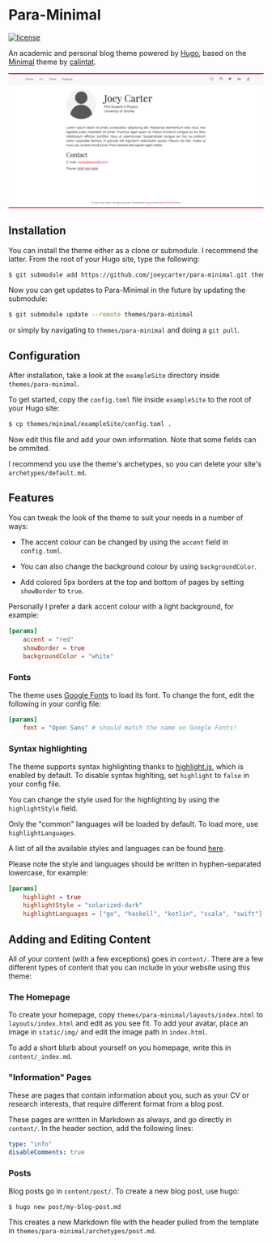 # Para-Minimal

[![license](https://img.shields.io/github/license/mashape/apistatus.svg)](https://github.com/joeycarter/para-minimal/blob/master/LICENSE)

An academic and personal blog theme powered by [Hugo](https://gohugo.io), based on the [Minimal](https://github.com/calintat/minimal) theme by [calintat](https://github.com/calintat).

![Screenshot](gallery/screenshot.png "Screenshot")

## Installation

You can install the theme either as a clone or submodule. I recommend the latter. From the root of your Hugo site, type the following:

```bash
$ git submodule add https://github.com/joeycarter/para-minimal.git themes/minimal
```

Now you can get updates to Para-Minimal in the future by updating the submodule:

```bash
$ git submodule update --remote themes/para-minimal
```

or simply by navigating to `themes/para-minimal` and doing a `git pull`.

## Configuration

After installation, take a look at the `exampleSite` directory inside `themes/para-minimal`.

To get started, copy the `config.toml` file inside `exampleSite` to the root of your Hugo site:

```bash
$ cp themes/minimal/exampleSite/config.toml .
```

Now edit this file and add your own information. Note that some fields can be ommited.

I recommend you use the theme's archetypes, so you can delete your site's `archetypes/default.md`.

## Features

You can tweak the look of the theme to suit your needs in a number of ways:

- The accent colour can be changed by using the `accent` field in `config.toml`.

- You can also change the background colour by using `backgroundColor`.

- Add colored 5px borders at the top and bottom of pages by setting `showBorder` to `true`.

Personally I prefer a dark accent colour with a light background, for example:

```toml
[params]
    accent = "red"
    showBorder = true
    backgroundColor = "white"
```

### Fonts

The theme uses [Google Fonts](https://fonts.google.com) to load its font. To change the font, edit the following in your config file:

```toml
[params]
    font = "Open Sans" # should match the name on Google Fonts!
```

### Syntax highlighting

The theme supports syntax highlighting thanks to [highlight.js](https://highlightjs.org), which is enabled by default. To disable syntax highlting, set `highlight` to `false` in your config file.

You can change the style used for the highlighting by using the `highlightStyle` field.

Only the "common" languages will be loaded by default. To load more, use `highlightLanguages`.

A list of all the available styles and languages can be found [here](https://highlightjs.org/static/demo/).

Please note the style and languages should be written in hyphen-separated lowercase, for example:

```toml
[params]
    highlight = true
    highlightStyle = "solarized-dark"
    highlightLanguages = ["go", "haskell", "kotlin", "scala", "swift"]
```

## Adding and Editing Content

All of your content (with a few exceptions) goes in `content/`. There are a few different types of content that you can include in your website using this theme:

### The Homepage

To create your homepage, copy `themes/para-minimal/layouts/index.html` to `layouts/index.html` and edit as you see fit. To add your avatar, place an image in `static/img/` and edit the image path in `index.html`.

To add a short blurb about yourself on you homepage, write this in `content/_index.md`.

### "Information" Pages

These are pages that contain information about you, such as your CV or research interests, that require different format from a blog post.

These pages are written in Markdown as always, and go directly in `content/`. In the header section, add the following lines:

```yaml
type: "info"
disableComments: true
```

### Posts

Blog posts go in `content/post/`. To create a new blog post, use hugo:

```bash
$ hugo new post/my-blog-post.md
```

This creates a new Markdown file with the header pulled from the template in `themes/para-minimal/archetypes/post.md`.
